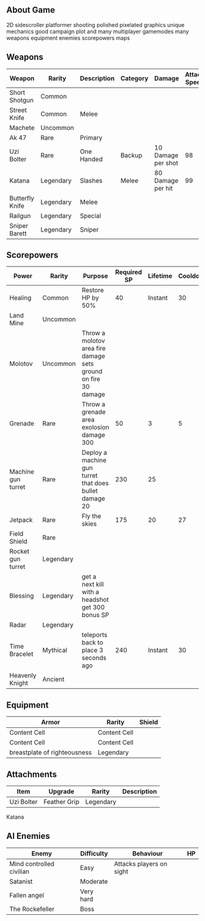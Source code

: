 ## About Game
2D sidescroller platformer shooting polished
pixelated graphics unique mechanics good campaign
plot and many multiplayer gamemodes many weapons
equipment enemies scorepowers maps

## Weapons

Weapon | Rarity | Description | Category | Damage | Attack Speed | Mobility
------------- | ------------- | ------------- | ------------- | ------------- | ------------- | -------------
Short Shotgun | Common
Street Knife | Common | Melee
Machete | Uncommon
Ak 47 | Rare | Primary
Uzi Bolter  | Rare | One Handed  | Backup | 10 Damage per shot | 98 | 70
Katana  | Legendary | Slashes | Melee | 80 Damage per hit | 99 | 85
Butterfly Knife | Legendary | Melee
Railgun | Legendary | Special
Sniper Barett | Legendary | Sniper

## Scorepowers

Power  | Rarity | Purpose | Required SP | Lifetime | Cooldown | Cost
------------- | ------------- | ------------- | ------------- | ------------- | ------------- | -------------
Healing | Common | Restore HP by 50% | 40 | Instant | 30 
Land Mine | Uncommon
Molotov | Uncommon | Throw a molotov area fire damage sets ground on fire 30 damage
Grenade  | Rare | Throw a grenade area exolosion damage 300 | 50 | 3 | 5
Machine gun turret | Rare | Deploy a machine gun turret that does bullet damage 20 | 230 | 25 
Jetpack | Rare | Fly the skies | 175 | 20 | 27 
Field Shield | Rare 
Rocket gun turret | Legendary
Blessing | Legendary | get a next kill with a headshot get 300 bonus SP 
Radar | Legendary 
Time Bracelet | Mythical | teleports back to place 3 seconds ago | 240 | Instant | 30
Heavenly Knight | Ancient

## Equipment

Armor  | Rarity | Shield
------------- | ------------- | -------------
Content Cell  | Content Cell
Content Cell  | Content Cell
breastplate of righteousness | Legendary

## Attachments

Item | Upgrade | Rarity | Description
------------- | ------------- | ------------- | -------------
Uzi Bolter | Feather Grip | Legendary | 
Katana 


## AI Enemies 

Enemy | Difficulty | Behaviour | HP
------------- | ------------- | ------------- | -------------
Mind controlled civilian | Easy | Attacks players on sight
Satanist | Moderate
Fallen angel | Very hard
The Rockefeller | Boss
